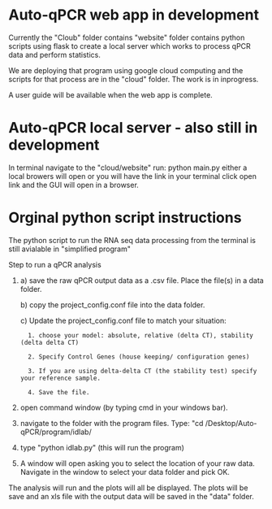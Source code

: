 # Auto-qPCR web app in development


Currently the "Cloub" folder contains "website" folder contains python scripts using flask to create a local server which works to process qPCR data and perform statistics. 

We are deploying that program using google cloud computing and the scripts for that process are in the "cloud" folder. The work is in inprogress.

A user guide will be available when the web app is complete.


# Auto-qPCR local server - also still in development

In terminal navigate to the "cloud/website"
run: python main.py
either a local browers will open or you will have the link in your terminal click open link and the GUI will open in a browser.


# Orginal python script instructions

The python script to run the RNA seq data processing from the terminal is still avialable in "simplified program"

Step to run a qPCR analysis

1. a) save the raw qPCR output data as a .csv file. Place the file(s) in a data folder.

   b) copy the project_config.conf file into the data folder.
   
   c) Update the project_config.conf file to match your situation:
   
         1. choose your model: absolute, relative (delta CT), stability (delta delta CT)
   
         2. Specify Control Genes (house keeping/ configuration genes)
         
         3. If you are using delta-delta CT (the stability test) specify your reference sample.
         
         4. Save the file. 
2. open command window (by typing cmd in your windows bar).
3. navigate to the folder with the program files. Type: "cd /Desktop/Auto-qPCR/program/idlab/
4. type "python idlab.py"      (this will run the program)
5. A window will open asking you to select the location of your raw data.  Navigate in the window to select your data folder and pick OK.

The analysis will run and the plots will all be displayed. The plots will be save and an xls file with the output data will be saved in the "data" folder.
